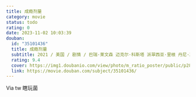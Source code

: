 ```yaml
---
title: 成瘾剂量
category: movie
status: todo
rating: 0
date: 2023-11-02 10:03:39
douban:
  id: "35101436"
  title: 成瘾剂量
  subtitle: 2021 / 美国 / 剧情 / 巴瑞·莱文森 迈克尔·科斯塔 派翠西亚·里根 丹尼·斯特朗 / 迈克尔·基顿 彼得·萨斯加德
  rating: 9.4
  cover: https://img1.doubanio.com/view/photo/m_ratio_poster/public/p2867314050.jpg
  link: https://movie.douban.com/subject/35101436/
---
```


Via tw 瞎玩菌